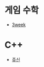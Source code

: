 # 게임 수학
- [3week](https://github.com/uniye/gameMath/tree/main/DU)

# C++
- [쥬신](https://github.com/uniye/Jusin/tree/main/23/07)
